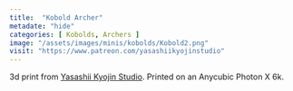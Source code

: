 ```yaml
---
title:  "Kobold Archer"
metadate: "hide"
categories: [ Kobolds, Archers ]
image: "/assets/images/minis/kobolds/Kobold2.png"
visit: "https://www.patreon.com/yasashiikyojinstudio"
---
```

3d print from [Yasashii Kyojin Studio](https://www.patreon.com/yasashiikyojinstudio). 
Printed on an Anycubic Photon X 6k.